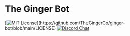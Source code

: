 # The Ginger Bot 
[![MIT License](https://img.shields.io/apm/l/atomic-design-ui.svg?)](https://github.com/TheGingerCo/ginger-bot/blob/main/LICENSE)
[![Discord Chat](https://img.shields.io/discord/810107914902962177.svg?style=plastic)](https://discord.gg/E2jQSXSgar)
